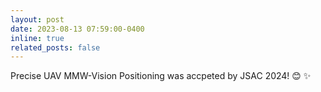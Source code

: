 ```yaml
---
layout: post
date: 2023-08-13 07:59:00-0400
inline: true
related_posts: false
---
```

Precise UAV MMW-Vision Positioning was accpeted by JSAC 2024! 😊 ✨
